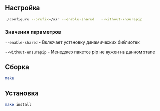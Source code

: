 <package-info :package="package" showsbu></package-info>

<script>
		new Vue({
		el: '#main',
		data: { package: {} },
		mounted: function () {
				this.getPackage('python');
		},
		methods: {
			getPackage: function(name) {
					getPackage(name)
					.then(response => this.package = response);
			},
		}
  })
</script>

## Настройка

```bash
./configure --prefix=/usr --enable-shared   --without-ensurepip
```

### Значения параметров

`--enable-shared` - Включает установку динамических библиотек

`--without-ensurepip` - Менеджер пакетов pip не нужен на данном этапе

## Сборка

```bash
make
```

## Установка

```bash
make install
```
